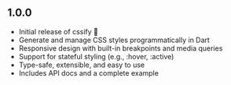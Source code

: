 ## 1.0.0

- Initial release of cssify 🎉
- Generate and manage CSS styles programmatically in Dart
- Responsive design with built-in breakpoints and media queries
- Support for stateful styling (e.g., :hover, :active)
- Type-safe, extensible, and easy to use
- Includes API docs and a complete example
